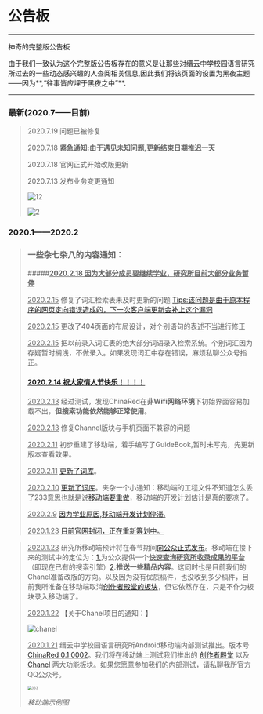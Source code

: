<!--Night-->

# 公告板

***

神奇的完整版公告板

由于我们一致认为这个完整版公告板存在的意义是让那些对缙云中学校园语言研究所过去的一些动态感兴趣的人查阅相关信息,因此我们将该页面的设置为黑夜主题——因为**,“往事皆应埋于黑夜之中”**.

***

### 最新(2020.7——目前)

> 2020.7.19 问题已被修复
>
> 2020.7.18 **紧急通知:由于遇见未知问题,更新结束日期推迟一天**
>
> 2020.7.18 官网正式开始改版更新
>
> 2020.7.13 发布业务变更通知
>
> ![12](https://jzlanguageresearchinstitute.github.io/jinzhong/db/pic/通告1.jpg)
>
> ![2](https://jzlanguageresearchinstitute.github.io/jinzhong/db/pic/通告2.jpg)

### 2020.1——2020.2

> ### 一些杂七杂八的内容通知：
>
> #####**<u>2020.2.18 因为大部分成员要继续学业，研究所目前大部分业务暂停</u>**
>
> <u>2020.2.15</u> 修复了词汇检索表未及时更新的问题 [Tips:该问题是由于原本程序的网页定向错误造成的，下一次客户端更新会补上这个漏洞]()
>
> <u>2020.2.15</u> 更改了404页面的布局设计，对个别语句的表述不当进行修正
>
> <u>2020.2.15</u> 把以前录入词汇表的绝大部分词语录入检索系统。个别词汇因为存疑暂时搁浅，不做录入。如果发现词汇中存在错误，麻烦私聊公众号指正。
>
> #### [<u>2020.2.14</u>  祝大家情人节快乐！！！！]()
>
> <u>2020.2.13</u> 经过测试，发现ChinaRed在**非Wifi网络环境**下初始界面容易加载不出，**但搜索功能依然能够正常使用**。
>
> <u>2020.2.13</u> 修复Channel版块与手机页面不兼容的问题
>
> <u>2020.2.11</u> 初步重建了移动端，着手编写了GuideBook,暂时未写完，先更新版本查看效果。
>
> <u>2020.2.11</u> [更新了词库]()。
>
> <u>2020.2.10</u> [更新了词库]()。夹杂一个小通知：移动端的工程文件不知道怎么丢了233意思也就是说[移动端要重做]()，移动端的开发计划估计是真的要凉了。
>
> <u>2020.2.9</u> [因为学业原因,移动端开发计划停滞.]()
>
> <u>2020.1.23</u> [目前官网封闭，正在重新筹划中。]()

> <u>2020.1.23</u> 研究所移动端预计将在春节期间[向公众正式发布]()。移动端在接下来的测试中的定位为：[1.]()为公众提供一个<u>**快速查询研究所收录成果的平台**</u>（即现在已有的搜索引擎）[2]().**推送一些精品内容**。这同时也是目前我们的Chanel准备改版的方向。以及因为没有优质稿件，也没收到多少稿件，目前我所准备在移动端取消[创作者殿堂的板块]()，但它依然存在，只是不作为板块录入移动端了。
>
> <u>2020.1.22</u> 【关于Chanel项目的通知：】
>
> ![chanel](https://jzlanguageresearchinstitute.github.io/jinzhong/db/pic/chanel.png)
>
> <u>2020.1.21</u> 缙云中学校园语言研究所Android移动端内部测试推出。版本号[ChinaRed 0.1.0002]()。我们将在移动端上测试我们推出的 [创作者殿堂]() 以及 [Chanel](l) 两大功能板块。如果您愿意参加我们的内部测试，请私聊我所官方QQ公众号。
>
> <img src="https://jzlanguageresearchinstitute.github.io/jinzhong/db/pic/anzhuo.jpg" alt="333" style="zoom:50%;" />
>
> *移动端示例图*

##